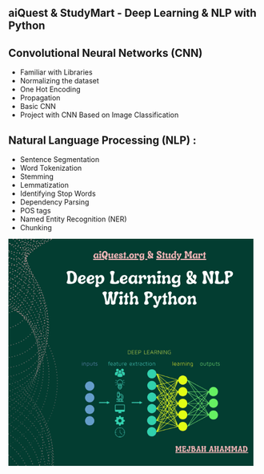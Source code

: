 ## aiQuest &amp; StudyMart - Deep Learning &amp; NLP with Python

## Convolutional Neural Networks (CNN)
- Familiar with Libraries
- Normalizing the dataset
- One Hot Encoding
- Propagation
- Basic CNN
- Project with CNN Based on Image Classification

## Natural Language Processing (NLP) :
- Sentence Segmentation
- Word Tokenization
- Stemming
- Lemmatization
- Identifying Stop Words
- Dependency Parsing
- POS tags
- Named Entity Recognition (NER)
- Chunking


![alt text](https://github.com/isrt09/Deep_Learning/blob/main/Cover.png?raw=true)
